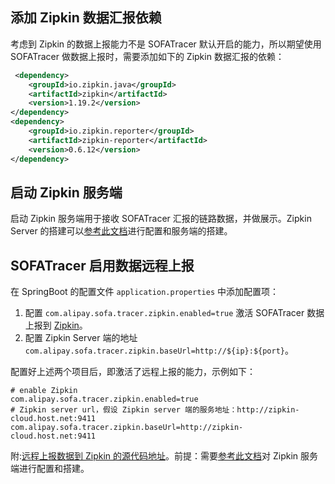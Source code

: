 ## 添加 Zipkin 数据汇报依赖

考虑到 Zipkin 的数据上报能力不是 SOFATracer 默认开启的能力，所以期望使用 SOFATracer 做数据上报时，需要添加如下的 Zipkin 数据汇报的依赖：

```xml
 <dependency>
    <groupId>io.zipkin.java</groupId>
    <artifactId>zipkin</artifactId>
    <version>1.19.2</version>
</dependency>
<dependency>
    <groupId>io.zipkin.reporter</groupId>
    <artifactId>zipkin-reporter</artifactId>
    <version>0.6.12</version>
</dependency>
```
## 启动 Zipkin 服务端

启动 Zipkin 服务端用于接收 SOFATracer 汇报的链路数据，并做展示。Zipkin Server 的搭建可以[参考此文档](https://zipkin.io/)进行配置和服务端的搭建。

## SOFATracer 启用数据远程上报

在 SpringBoot 的配置文件 `application.properties` 中添加配置项：
1. 配置 `com.alipay.sofa.tracer.zipkin.enabled=true` 激活 SOFATracer 数据上报到 [Zipkin](https://zipkin.io/)。
2. 配置 Zipkin Server 端的地址 `com.alipay.sofa.tracer.zipkin.baseUrl=http://${ip}:${port}`。

配置好上述两个项目后，即激活了远程上报的能力，示例如下：

```
# enable Zipkin
com.alipay.sofa.tracer.zipkin.enabled=true
# Zipkin server url，假设 Zipkin server 端的服务地址：http://zipkin-cloud.host.net:9411
com.alipay.sofa.tracer.zipkin.baseUrl=http://zipkin-cloud.host.net:9411
```

附:[远程上报数据到 Zipkin 的源代码地址](https://github.com/alipay/sofa-tracer/tree/master/tracer-samples/tracer-sample-with-zipkin)。前提：需要[参考此文档](https://zipkin.io/)对 Zipkin 服务端进行配置和搭建。



